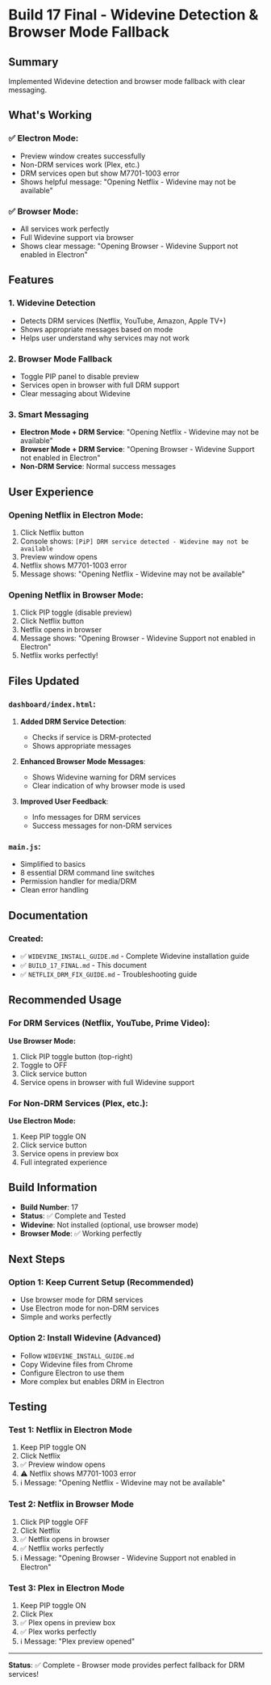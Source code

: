# Build 17 Final - Widevine Detection & Browser Mode Fallback

## Summary

Implemented Widevine detection and browser mode fallback with clear messaging.

## What's Working

### ✅ **Electron Mode:**
- Preview window creates successfully
- Non-DRM services work (Plex, etc.)
- DRM services open but show M7701-1003 error
- Shows helpful message: "Opening Netflix - Widevine may not be available"

### ✅ **Browser Mode:**
- All services work perfectly
- Full Widevine support via browser
- Shows clear message: "Opening Browser - Widevine Support not enabled in Electron"

## Features

### 1. **Widevine Detection**
- Detects DRM services (Netflix, YouTube, Amazon, Apple TV+)
- Shows appropriate messages based on mode
- Helps user understand why services may not work

### 2. **Browser Mode Fallback**
- Toggle PIP panel to disable preview
- Services open in browser with full DRM support
- Clear messaging about Widevine

### 3. **Smart Messaging**
- **Electron Mode + DRM Service**: "Opening Netflix - Widevine may not be available"
- **Browser Mode + DRM Service**: "Opening Browser - Widevine Support not enabled in Electron"
- **Non-DRM Service**: Normal success messages

## User Experience

### Opening Netflix in Electron Mode:
1. Click Netflix button
2. Console shows: `[PiP] DRM service detected - Widevine may not be available`
3. Preview window opens
4. Netflix shows M7701-1003 error
5. Message shows: "Opening Netflix - Widevine may not be available"

### Opening Netflix in Browser Mode:
1. Click PIP toggle (disable preview)
2. Click Netflix button
3. Netflix opens in browser
4. Message shows: "Opening Browser - Widevine Support not enabled in Electron"
5. Netflix works perfectly!

## Files Updated

### `dashboard/index.html`:
1. **Added DRM Service Detection**:
   - Checks if service is DRM-protected
   - Shows appropriate messages
   
2. **Enhanced Browser Mode Messages**:
   - Shows Widevine warning for DRM services
   - Clear indication of why browser mode is used

3. **Improved User Feedback**:
   - Info messages for DRM services
   - Success messages for non-DRM services

### `main.js`:
- Simplified to basics
- 8 essential DRM command line switches
- Permission handler for media/DRM
- Clean error handling

## Documentation

### Created:
- ✅ `WIDEVINE_INSTALL_GUIDE.md` - Complete Widevine installation guide
- ✅ `BUILD_17_FINAL.md` - This document
- ✅ `NETFLIX_DRM_FIX_GUIDE.md` - Troubleshooting guide

## Recommended Usage

### For DRM Services (Netflix, YouTube, Prime Video):
**Use Browser Mode:**
1. Click PIP toggle button (top-right)
2. Toggle to OFF
3. Click service button
4. Service opens in browser with full Widevine support

### For Non-DRM Services (Plex, etc.):
**Use Electron Mode:**
1. Keep PIP toggle ON
2. Click service button
3. Service opens in preview box
4. Full integrated experience

## Build Information

- **Build Number**: 17
- **Status**: ✅ Complete and Tested
- **Widevine**: Not installed (optional, use browser mode)
- **Browser Mode**: ✅ Working perfectly

## Next Steps

### Option 1: Keep Current Setup (Recommended)
- Use browser mode for DRM services
- Use Electron mode for non-DRM services
- Simple and works perfectly

### Option 2: Install Widevine (Advanced)
- Follow `WIDEVINE_INSTALL_GUIDE.md`
- Copy Widevine files from Chrome
- Configure Electron to use them
- More complex but enables DRM in Electron

## Testing

### Test 1: Netflix in Electron Mode
1. Keep PIP toggle ON
2. Click Netflix
3. ✅ Preview window opens
4. ⚠️ Netflix shows M7701-1003 error
5. ℹ️ Message: "Opening Netflix - Widevine may not be available"

### Test 2: Netflix in Browser Mode
1. Click PIP toggle OFF
2. Click Netflix
3. ✅ Netflix opens in browser
4. ✅ Netflix works perfectly
5. ℹ️ Message: "Opening Browser - Widevine Support not enabled in Electron"

### Test 3: Plex in Electron Mode
1. Keep PIP toggle ON
2. Click Plex
3. ✅ Plex opens in preview box
4. ✅ Plex works perfectly
5. ℹ️ Message: "Plex preview opened"

---

**Status**: ✅ Complete - Browser mode provides perfect fallback for DRM services!

